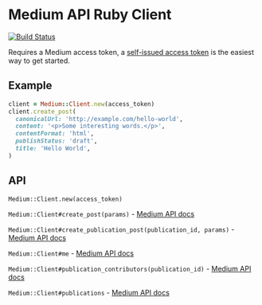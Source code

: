 # Medium API Ruby Client

[![Build Status](https://travis-ci.org/benpickles/medium-rb.svg?branch=master)](https://travis-ci.org/benpickles/medium-rb)

Requires a Medium access token, a [self-issued access token](https://github.com/Medium/medium-api-docs#22-self-issued-access-tokens) is the easiest way to get started.

## Example

```ruby
client = Medium::Client.new(access_token)
client.create_post(
  canonicalUrl: 'http://example.com/hello-world',
  content: '<p>Some interesting words.</p>',
  contentFormat: 'html',
  publishStatus: 'draft',
  title: 'Hello World',
)
```

## API

`Medium::Client.new(access_token)`

`Medium::Client#create_post(params)` - [Medium API docs](https://github.com/Medium/medium-api-docs#creating-a-post)

`Medium::Client#create_publication_post(publication_id, params)` - [Medium API docs](https://github.com/Medium/medium-api-docs#creating-a-post-under-a-publication)

`Medium::Client#me` - [Medium API docs](https://github.com/Medium/medium-api-docs#getting-the-authenticated-users-details)

`Medium::Client#publication_contributors(publication_id)` - [Medium API docs](https://github.com/Medium/medium-api-docs#fetching-contributors-for-a-publication)

`Medium::Client#publications` - [Medium API docs](https://github.com/Medium/medium-api-docs#listing-the-users-publications)
